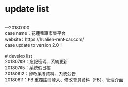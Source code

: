 # update list
<br>
--20180000<br>
case name：花蓮租車市集平台<br>
website：https://hualien-rent-car.com/<br>
case update to version 2.0！<br>
<br>
# develop list
<br>
20180709：忘記密碼、系統更新<br>
20180705：系統假日檔<br>
20180612：修改業者資料、系統公告<br>
20180611：FB 重覆註冊登入、修改會員資料（FB）、管理介面<br>
